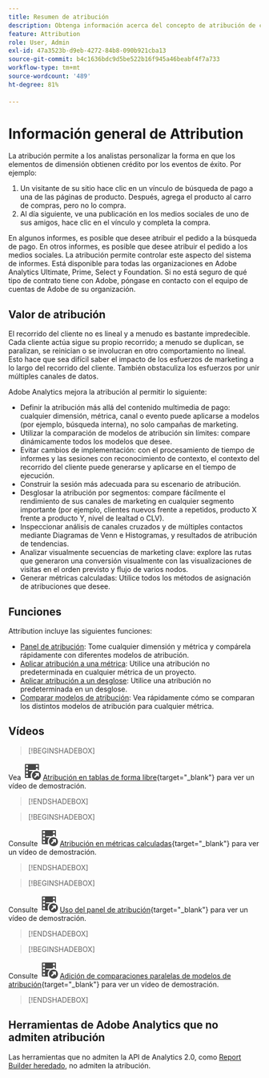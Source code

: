 ```yaml
---
title: Resumen de atribución
description: Obtenga información acerca del concepto de atribución de crédito de un evento de éxito a varios elementos de dimensión.
feature: Attribution
role: User, Admin
exl-id: 47a3523b-d9eb-4272-84b8-090b921cba13
source-git-commit: b4c1636bdc9d5be522b16f945a46beabf4f7a733
workflow-type: tm+mt
source-wordcount: '489'
ht-degree: 81%

---
```


# Información general de Attribution

La atribución permite a los analistas personalizar la forma en que los elementos de dimensión obtienen crédito por los eventos de éxito. Por ejemplo:

1. Un visitante de su sitio hace clic en un vínculo de búsqueda de pago a una de las páginas de producto. Después, agrega el producto al carro de compras, pero no lo compra.
2. Al día siguiente, ve una publicación en los medios sociales de uno de sus amigos, hace clic en el vínculo y completa la compra.

En algunos informes, es posible que desee atribuir el pedido a la búsqueda de pago. En otros informes, es posible que desee atribuir el pedido a los medios sociales. La atribución permite controlar este aspecto del sistema de informes. Está disponible para todas las organizaciones en Adobe Analytics Ultimate, Prime, Select y Foundation. Si no está seguro de qué tipo de contrato tiene con Adobe, póngase en contacto con el equipo de cuentas de Adobe de su organización.

## Valor de atribución

El recorrido del cliente no es lineal y a menudo es bastante impredecible. Cada cliente actúa sigue su propio recorrido; a menudo se duplican, se paralizan, se reinician o se involucran en otro comportamiento no lineal. Esto hace que sea difícil saber el impacto de los esfuerzos de marketing a lo largo del recorrido del cliente. También obstaculiza los esfuerzos por unir múltiples canales de datos.

<!--
![Attribution problem](assets/attribution_iq_problem.png)
-->

Adobe Analytics mejora la atribución al permitir lo siguiente:

* Definir la atribución más allá del contenido multimedia de pago: cualquier dimensión, métrica, canal o evento puede aplicarse a modelos (por ejemplo, búsqueda interna), no solo campañas de marketing.
* Utilizar la comparación de modelos de atribución sin límites: compare dinámicamente todos los modelos que desee.
* Evitar cambios de implementación: con el procesamiento de tiempo de informes y las sesiones con reconocimiento de contexto, el contexto del recorrido del cliente puede generarse y aplicarse en el tiempo de ejecución.
* Construir la sesión más adecuada para su escenario de atribución.
* Desglosar la atribución por segmentos: compare fácilmente el rendimiento de sus canales de marketing en cualquier segmento importante (por ejemplo, clientes nuevos frente a repetidos, producto X frente a producto Y, nivel de lealtad o CLV).
* Inspeccionar análisis de canales cruzados y de múltiples contactos mediante Diagramas de Venn e Histogramas, y resultados de atribución de tendencias.
* Analizar visualmente secuencias de marketing clave: explore las rutas que generaron una conversión visualmente con las visualizaciones de visitas en el orden previsto y flujo de varios nodos.
* Generar métricas calculadas: Utilice todos los métodos de asignación de atribuciones que desee.

## Funciones

Attribution incluye las siguientes funciones:

* [Panel de atribución](../c-panels/attribution.md): Tome cualquier dimensión y métrica y compárela rápidamente con diferentes modelos de atribución.
* [Aplicar atribución a una métrica](../visualizations/freeform-table/column-row-settings/column-settings.md): Utilice una atribución no predeterminada en cualquier métrica de un proyecto.
* [Aplicar atribución a un desglose](../components/dimensions/t-breakdown-fa.md): Utilice una atribución no predeterminada en un desglose.
* [Comparar modelos de atribución](../components/apply-create-metrics.md): Vea rápidamente cómo se comparan los distintos modelos de atribución para cualquier métrica.

## Vídeos


>[!BEGINSHADEBOX]

Vea ![VideoCheckedOut](/help/assets/icons/VideoCheckedOut.svg) [Atribución en tablas de forma libre](https://video.tv.adobe.com/v/23136?quality=12&learn=on){target="_blank"} para ver un vídeo de demostración.

>[!ENDSHADEBOX]


>[!BEGINSHADEBOX]

Consulte ![VideoCheckedOut](/help/assets/icons/VideoCheckedOut.svg) [Atribución en métricas calculadas](https://video.tv.adobe.com/v/23140?quality=12&learn=on){target="_blank"} para ver un vídeo de demostración.

>[!ENDSHADEBOX]


>[!BEGINSHADEBOX]

Consulte ![VideoCheckedOut](/help/assets/icons/VideoCheckedOut.svg) [Uso del panel de atribución](https://video.tv.adobe.com/v/23139?quality=12&learn=on){target="_blank"} para ver un vídeo de demostración.

>[!ENDSHADEBOX]


>[!BEGINSHADEBOX]

Consulte ![VideoCheckedOut](/help/assets/icons/VideoCheckedOut.svg) [Adición de comparaciones paralelas de modelos de atribución](https://video.tv.adobe.com/v/23651?quality=12&learn=on){target="_blank"} para ver un vídeo de demostración.

>[!ENDSHADEBOX]


## Herramientas de Adobe Analytics que no admiten atribución

Las herramientas que no admiten la API de Analytics 2.0, como [Report Builder heredado](/help/analyze/legacy-report-builder/home.md), no admiten la atribución.
